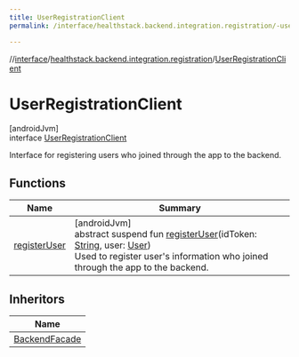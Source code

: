 ```yaml
---
title: UserRegistrationClient
permalink: /interface/healthstack.backend.integration.registration/-user-registration-client/index.html

---
```

//[interface](../../../index.html)/[healthstack.backend.integration.registration](../index.html)/[UserRegistrationClient](index.html)



# UserRegistrationClient



[androidJvm]\
interface [UserRegistrationClient](index.html)

Interface for registering users who joined through the app to the backend.



## Functions


| Name | Summary |
|---|---|
| [registerUser](register-user.html) | [androidJvm]<br>abstract suspend fun [registerUser](register-user.html)(idToken: [String](https://kotlinlang.org/api/latest/jvm/stdlib/kotlin/-string/index.html), user: [User](../-user/index.html))<br>Used to register user's information who joined through the app to the backend. |


## Inheritors


| Name |
|---|
| [BackendFacade](../../healthstack.backend.integration/-backend-facade/index.html) |

